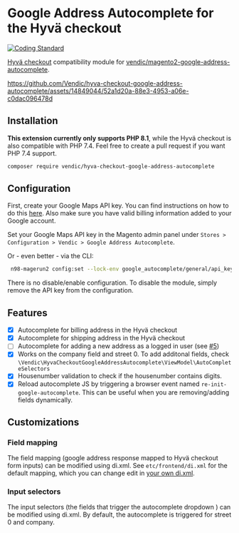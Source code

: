 # Google Address Autocomplete for the Hyvä checkout 

[![Coding Standard](https://github.com/Vendic/hyva-checkout-google-address-autocomplete/actions/workflows/coding-standard.yml/badge.svg)](https://github.com/Vendic/hyva-checkout-google-address-autocomplete/actions/workflows/coding-standard.yml)

[Hyvä checkout](https://www.hyva.io/hyva-checkout.html) compatibility module for [vendic/magento2-google-address-autocomplete](https://github.com/Vendic/magento2-google-address-autocomplete).



https://github.com/Vendic/hyva-checkout-google-address-autocomplete/assets/14849044/52a1d20a-88e3-4953-a06e-c0dac096478d





## Installation
**This extension currently only supports PHP 8.1**, while the Hyvä checkout is also compatible with PHP 7.4. Feel free to create a pull request if you want PHP 7.4 support.
```bash
composer require vendic/hyva-checkout-google-address-autocomplete
```

## Configuration
First, create your Google Maps API key. You can find instructions on how to do this [here](https://developers.google.com/maps/get-started#create-project).
Also make sure you have valid billing information added to your Google account. 

Set your Google Maps API key in the Magento admin panel under `Stores > Configuration > Vendic > Google Address Autocomplete`.

Or - even better - via the CLI:
```bash
 n98-magerun2 config:set --lock-env google_autocomplete/general/api_key $your_api_key
```

There is no disable/enable configuration. To disable the module, simply remove the API key from the configuration.

## Features
- [x] Autocomplete for billing address in the Hyvä checkout
- [x] Autocomplete for shipping address in the Hyvä checkout
- [ ] Autocomplete for adding a new address as a logged in user (see [#5](https://github.com/Vendic/hyva-checkout-google-address-autocomplete/issues/5))
- [x] Works on the company field and street 0. To add additonal fields, check `\Vendic\HyvaCheckoutGoogleAddressAutocomplete\ViewModel\AutoCompleteSelectors`
- [x] Housenumber validation to check if the housenumber contains digits. 
- [x] Reload autocomplete JS by triggering a browser event named `re-init-google-autocomplete`. This can be useful when you are removing/adding fields dynamically.

## Customizations
### Field mapping
The field mapping (google address response mapped to Hyvä checkout form inputs) can be modified using di.xml.
See `etc/frontend/di.xml` for the default mapping, which you can change edit in [your own di.xml](https://devdocs.mage-os.org/docs/main/di_xml#content-syntax).

### Input selectors
The input selectors (the fields that trigger the autocomplete dropdown ) can be modified using di.xml.
By default, the autocomplete is triggered for street 0 and company.

